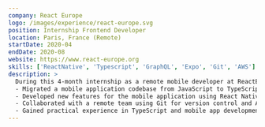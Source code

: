 ```yaml
---
company: React Europe
logo: /images/experience/react-europe.svg
position: Internship Frontend Developer
location: Paris, France (Remote)
startDate: 2020-04
endDate: 2020-08
website: https://www.react-europe.org
skills: ['ReactNative', 'Typescript', 'GraphQL', 'Expo', 'Git', 'AWS']
description: >
  During this 4-month internship as a remote mobile developer at ReactEurope, I primarily worked on migrating the JavaScript code of a mobile application to TypeScript. This transition required a deep understanding of the existing code and the application of advanced TypeScript skills. In parallel, I contributed to the development of new features, thereby enhancing the user experience. This internship provided me with the opportunity to strengthen my TypeScript skills and actively participate in the development of a mobile application within the React environment.
  - Migrated a mobile application codebase from JavaScript to TypeScript, improving code quality and maintainability.
  - Developed new features for the mobile application using React Native and Expo.
  - Collaborated with a remote team using Git for version control and AWS for deployment.
  - Gained practical experience in TypeScript and mobile app development in a professional setting.
---
```

